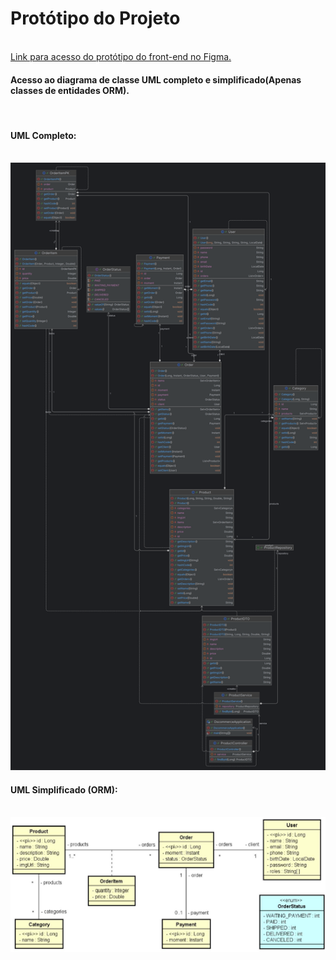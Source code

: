 <h1>Protótipo do Projeto</h1>

</br>
<a href="https://www.figma.com/design/ZrGNVNG0kZL6txDv4G8P6s/DSCommerce?node-id=0-1&node-type=canvas&t=UdV8m4EkaxxM2f6J-0">Link para acesso do protótipo do front-end no Figma.</a>

</br>

<h4>Acesso ao diagrama de classe UML completo e simplificado(Apenas classes de entidades ORM).</h4></br>

<h4>UML Completo:</h4></br>
<img src="https://github.com/RenatoNato/dscommerce/blob/main/DSCommerce.png">

<h4>UML Simplificado (ORM):</h4></br>
<img src="https://github.com/RenatoNato/dscommerce/blob/main/uml-simplificado.png">